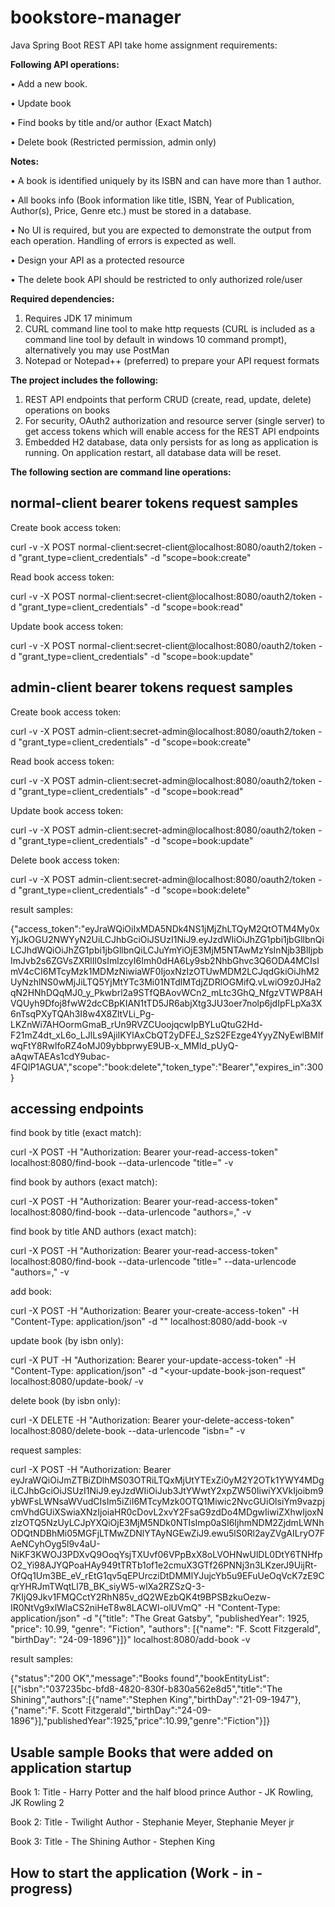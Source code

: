 # bookstore-manager
Java Spring Boot REST API take home assignment requirements:

**Following API operations:**

•	Add a new book. 

•	Update book

•	Find books by title and/or author (Exact Match) 

•	Delete book (Restricted permission, admin only)

**Notes:**

•	A book is identified uniquely by its ISBN and can have more than 1 author.

•	All books info (Book information like title, ISBN, Year of Publication, Author(s), Price, Genre etc.) must be stored in a database.

•	No UI is required, but you are expected to demonstrate the output from each operation. Handling of errors is expected as well.

•	Design your API as a protected resource

•	The delete book API should be restricted to only authorized role/user


**Required dependencies:**
1. Requires JDK 17 minimum
2. CURL command line tool to make http requests (CURL is included as a command line tool by default in windows 10 command prompt), alternatively you may use PostMan
3. Notepad or Notepad++ (preferred) to prepare your API request formats

**The project includes the following:**
1. REST API endpoints that perform CRUD (create, read, update, delete) operations on books
2. For security, OAuth2 authorization and resource server (single server) to get access tokens which will enable access for the REST API endpoints
3. Embedded H2 database, data only persists for as long as application is running. On application restart, all database data will be reset.


**The following section are command line operations:**

normal-client bearer tokens request samples
-------------------------------------------
Create book access token:

curl -v -X POST normal-client:secret-client@localhost:8080/oauth2/token -d "grant_type=client_credentials" -d "scope=book:create"

Read book access token:

curl -v -X POST normal-client:secret-client@localhost:8080/oauth2/token -d "grant_type=client_credentials" -d "scope=book:read"

Update book access token:

curl -v -X POST normal-client:secret-client@localhost:8080/oauth2/token -d "grant_type=client_credentials" -d "scope=book:update"


admin-client bearer tokens request samples
------------------------------------------
Create book access token:

curl -v -X POST admin-client:secret-admin@localhost:8080/oauth2/token -d "grant_type=client_credentials" -d "scope=book:create"

Read book access token:

curl -v -X POST admin-client:secret-admin@localhost:8080/oauth2/token -d "grant_type=client_credentials" -d "scope=book:read"

Update book access token:

curl -v -X POST admin-client:secret-admin@localhost:8080/oauth2/token -d "grant_type=client_credentials" -d "scope=book:update"

Delete book access token:

curl -v -X POST admin-client:secret-admin@localhost:8080/oauth2/token -d "grant_type=client_credentials" -d "scope=book:delete"

result samples:

{"access_token":"eyJraWQiOiIxMDA5NDk4NS1jMjZhLTQyM2QtOTM4My0xYjJkOGU2NWYyN2UiLCJhbGciOiJSUzI1NiJ9.eyJzdWIiOiJhZG1pbi1jbGllbnQiLCJhdWQiOiJhZG1pbi1jbGllbnQiLCJuYmYiOjE3MjM5NTAwMzYsInNjb3BlIjpbImJvb2s6ZGVsZXRlIl0sImlzcyI6Imh0dHA6Ly9sb2NhbGhvc3Q6ODA4MCIsImV4cCI6MTcyMzk1MDMzNiwiaWF0IjoxNzIzOTUwMDM2LCJqdGkiOiJhM2UyNzhlNS0wMjJiLTQ5YjMtYTc3Mi01NTdlMTdjZDRlOGMifQ.vLwiO9z0JHa2qN2HNhDQqMJ0_y_Pkwbrl2a9STfQBAovWCn2_mLtc3GhQ_NfgzVTWP8AHVQUyh9Dfoj8fwW2dcCBpKIAN1tTD5JR6abjXtg3JU3oer7nolp6jdIpFLpXa3X6nTsqPXyTQAh3I8w4X8ZltVLi_Pg-LKZnWi7AHOormGmaB_rUn9RVZCUoojqcwIpBYLuQtuG2Hd-F21mZ4dt_xL6o_LJlLs9AjiIKYlAxCbQT2yDFEJ_SzS2FEzge4YyyZNyEwlBMIfwqFtY8RwlfoRZ4oMJ09ybbprwyE9UB-x_MMld_pUyQ-aAqwTAEAs1cdY9ubac-4FQlP1AGUA","scope":"book:delete","token_type":"Bearer","expires_in":300}

accessing endpoints
-------------------
find book by title (exact match):

curl -X POST -H "Authorization: Bearer your-read-access-token" localhost:8080/find-book --data-urlencode "title=<your-title>" -v

find book by authors (exact match):

curl -X POST -H "Authorization: Bearer your-read-access-token" localhost:8080/find-book --data-urlencode "authors=<your-author1>,<yourauthor2>" -v

find book by title AND authors (exact match):

curl -X POST -H "Authorization: Bearer your-read-access-token" localhost:8080/find-book --data-urlencode "title=<your-title>" --data-urlencode "authors=<your-author1>,<yourauthor2>" -v

add book:

curl -X POST -H "Authorization: Bearer your-create-access-token" -H "Content-Type: application/json" -d "<your-create-book-json-request>" localhost:8080/add-book -v

update book (by isbn only):

curl -X PUT -H "Authorization: Bearer your-update-access-token" -H "Content-Type: application/json" -d "<your-update-book-json-request" localhost:8080/update-book/<your-isbn-to-be-updated> -v

delete book (by isbn only):

curl -X DELETE -H "Authorization: Bearer your-delete-access-token" localhost:8080/delete-book --data-urlencode "isbn=<your-isbn-to-be-deleted>" -v

request samples:

curl -X POST -H "Authorization: Bearer eyJraWQiOiJmZTBiZDlhMS03OTRiLTQxMjUtYTExZi0yM2Y2OTk1YWY4MDgiLCJhbGciOiJSUzI1NiJ9.eyJzdWIiOiJub3JtYWwtY2xpZW50IiwiYXVkIjoibm9ybWFsLWNsaWVudCIsIm5iZiI6MTcyMzk0OTQ1Miwic2NvcGUiOlsiYm9vazpjcmVhdGUiXSwiaXNzIjoiaHR0cDovL2xvY2FsaG9zdDo4MDgwIiwiZXhwIjoxNzIzOTQ5NzUyLCJpYXQiOjE3MjM5NDk0NTIsImp0aSI6IjhmNDM2ZjdmLWNhODQtNDBhMi05MGFjLTMwZDNlYTAyNGEwZiJ9.ewu5lS0Rl2ayZVgAILryO7FAeNCyhOyg5l9v4aU-NiKF3KWOJ3PDXvQ9OoqYsjTXUvf06VPpBxX8oLVOHNwUlDL0DtY6TNHfpO2_Yi98AJYQPoaHAy949tTRTb1of1e2cmuX3GTf26PNNj3n3LKzerJ9UijRt-OfQq1Um3BE_eV_rEtG1qv5qEPUrcziDtDMMlYJujcYb5u9EFuUeOqVcK7zE9CqrYHRJmTWqtLl7B_BK_siyW5-wlXa2RZSzQ-3-7KIjQ9Jkv1FMQCctY2RhN85v_dQ2WEzbQK4t9BPSBzkuOezw-IR0NtVg9xlWlaCS2niHeT8w8LACWl-olUVmQ" -H "Content-Type: application/json" -d "{\"title\": \"The Great Gatsby\", \"publishedYear\": 1925, \"price\": 10.99, \"genre\": \"Fiction\", \"authors\": [{\"name\": \"F. Scott Fitzgerald\", \"birthDay\": \"24-09-1896\"}]}" localhost:8080/add-book -v

result samples:

{"status":"200 OK","message":"Books found","bookEntityList":[{"isbn":"037235bc-bfd8-4820-830f-b830a562e8d5","title":"The Shining","authors":[{"name":"Stephen King","birthDay":"21-09-1947"},{"name":"F. Scott Fitzgerald","birthDay":"24-09-1896"}],"publishedYear":1925,"price":10.99,"genre":"Fiction"}]}

Usable sample Books that were added on application startup
----------------------------------------------------------
Book 1:
Title - Harry Potter and the half blood prince
Author - JK Rowling, JK Rowling 2

Book 2:
Title - Twilight
Author - Stephanie Meyer, Stephanie Meyer jr

Book 3:
Title - The Shining
Author - Stephen King

**How to start the application (Work - in - progress)**
------------------------------------------------------


